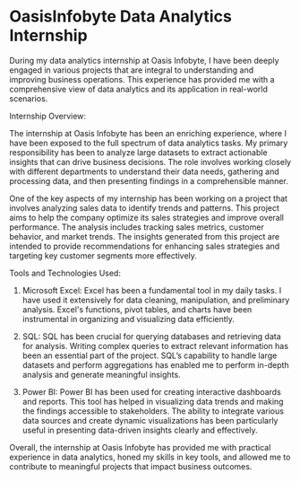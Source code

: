 # OasisInfobyte Data Analytics Internship 

During my data analytics internship at Oasis Infobyte, I have been deeply engaged in various projects that are integral to understanding and improving business operations. This experience has provided me with a comprehensive view of data analytics and its application in real-world scenarios.

Internship Overview:

The internship at Oasis Infobyte has been an enriching experience, where I have been exposed to the full spectrum of data analytics tasks. My primary responsibility has been to analyze large datasets to extract actionable insights that can drive business decisions. The role involves working closely with different departments to understand their data needs, gathering and processing data, and then presenting findings in a comprehensible manner.

One of the key aspects of my internship has been working on a project that involves analyzing sales data to identify trends and patterns. This project aims to help the company optimize its sales strategies and improve overall performance. The analysis includes tracking sales metrics, customer behavior, and market trends. The insights generated from this project are intended to provide recommendations for enhancing sales strategies and targeting key customer segments more effectively.

Tools and Technologies Used:

1. Microsoft Excel: Excel has been a fundamental tool in my daily tasks. I have used it extensively for data cleaning, manipulation, and preliminary analysis. Excel's functions, pivot tables, and charts have been instrumental in organizing and visualizing data efficiently.


2. SQL: SQL has been crucial for querying databases and retrieving data for analysis. Writing complex queries to extract relevant information has been an essential part of the project. SQL’s capability to handle large datasets and perform aggregations has enabled me to perform in-depth analysis and generate meaningful insights.


3. Power BI: Power BI has been used for creating interactive dashboards and reports. This tool has helped in visualizing data trends and making the findings accessible to stakeholders. The ability to integrate various data sources and create dynamic visualizations has been particularly useful in presenting data-driven insights clearly and effectively.



Overall, the internship at Oasis Infobyte has provided me with practical experience in data analytics, honed my skills in key tools, and allowed me to contribute to meaningful projects that impact business outcomes.


